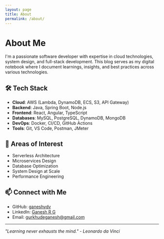 ```yaml
---
layout: page
title: About
permalink: /about/
---
```


# About Me

I'm a passionate software developer with expertise in cloud technologies, system design, and full-stack development. This blog serves as my digital notebook where I document learnings, insights, and best practices across various technologies.

## 🛠️ Tech Stack

- **Cloud**: AWS (Lambda, DynamoDB, ECS, S3, API Gateway)
- **Backend**: Java, Spring Boot, Node.js
- **Frontend**: React, Angular, TypeScript
- **Databases**: MySQL, PostgreSQL, DynamoDB, MongoDB
- **DevOps**: Docker, CI/CD, GitHub Actions
- **Tools**: Git, VS Code, Postman, JMeter

## 🎯 Areas of Interest

- Serverless Architecture
- Microservices Design
- Database Optimization
- System Design at Scale
- Performance Engineering

## 📫 Connect with Me

- GitHub: [ganeshydv](https://github.com/ganeshydv)
- LinkedIn: [Ganesh R G](https://www.linkedin.com/in/ganesh-gurkhude-52bb66233)
- Email: gurkhudeganesh@gmail.com

---

*"Learning never exhausts the mind." - Leonardo da Vinci*
